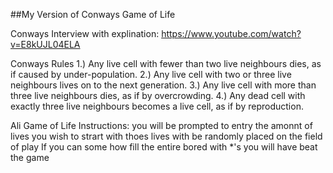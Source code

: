 ##My Version of Conways Game of Life


Conways Interview with explination: 
https://www.youtube.com/watch?v=E8kUJL04ELA


Conways Rules
1.) Any live cell with fewer than two live neighbours dies, as if caused by under-population. 
2.) Any live cell with two or three live neighbours lives on to the next generation. 
3.) Any live cell with more than three live neighbours dies, as if by overcrowding.
4.) Any dead cell with exactly three live neighbours becomes a live cell, as if by reproduction.

Ali Game of Life Instructions:
you will be prompted to entry the amonnt of lives you wish to strart with
thoes lives with be randomly placed on the field of play
If you can some how fill the entire bored with *'s you will have beat the game

